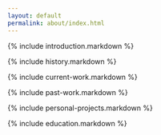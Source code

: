 ```yaml
---
layout: default
permalink: about/index.html
---
```


{% include introduction.markdown %}

{% include history.markdown %}

{% include current-work.markdown %}

{% include past-work.markdown %}

{% include personal-projects.markdown %}

{% include education.markdown %}